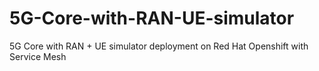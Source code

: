 # 5G-Core-with-RAN-UE-simulator
5G Core with RAN + UE simulator deployment on Red Hat Openshift with Service Mesh

